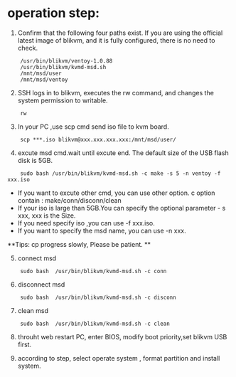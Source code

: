 # operation step:

1. Confirm that the following four paths exist. If you are using the official latest image of blikvm, and it is fully configured, there is no need to check.
```
	/usr/bin/blikvm/ventoy-1.0.88
	/usr/bin/blikvm/kvmd-msd.sh
	/mnt/msd/user    
	/mnt/msd/ventoy
```

2. SSH logs in to blikvm, executes the rw command, and changes the system permission to writable.
```
	rw
```

3. In your PC ,use scp cmd send iso file to kvm board. 
```
	scp ***.iso blikvm@xxx.xxx.xxx.xxx:/mnt/msd/user/
```	
	
4. excute msd cmd.wait until excute end. The default size of the USB flash disk is 5GB.
```
	sudo bash /usr/bin/blikvm/kvmd-msd.sh -c make -s 5 -n ventoy -f xxx.iso
```
- If you want to excute other cmd, you can use other option. c option contain :  make/conn/disconn/clean
- If your iso is large than 5GB.You can specify the optional parameter - s xxx, xxx is the Size.
- If you need specify iso ,you can use -f xxx.iso. 
- If you want to specify the msd name, you can use -n xxx. 

**Tips: cp progress slowly, Please be patient.  **
	
5. connect msd
```
	sudo bash  /usr/bin/blikvm/kvmd-msd.sh -c conn
```
		
6. disconnect msd
```
	sudo bash  /usr/bin/blikvm/kvmd-msd.sh -c disconn
```

7. clean msd
```
	sudo bash  /usr/bin/blikvm/kvmd-msd.sh -c clean
```
		
8. throuht web restart PC, enter BIOS, modify boot priority,set blikvm USB first.

9. according to step, select operate system , format partition and install system.
